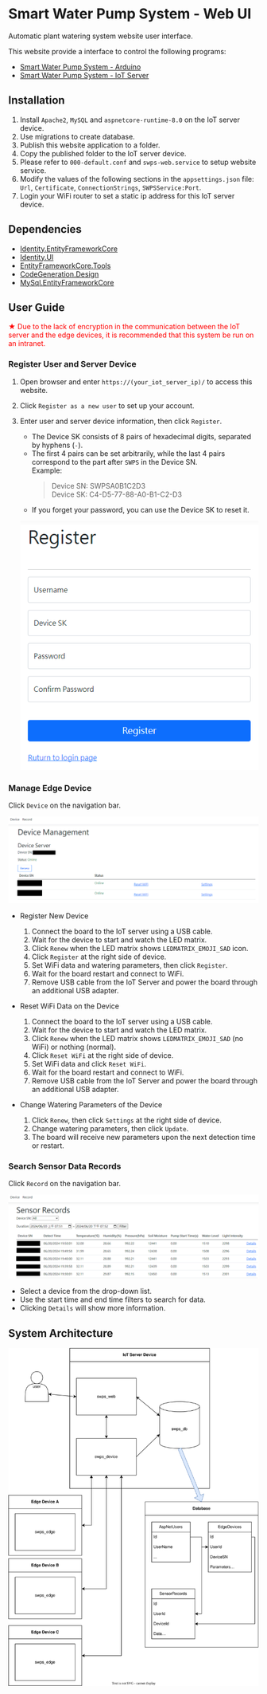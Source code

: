 # Smart Water Pump System - Web UI
Automatic plant watering system website user interface.

This website provide a interface to control the following programs:
* [Smart Water Pump System - Arduino](https://github.com/AlbertYHsC/swps_edge.git)
* [Smart Water Pump System - IoT Server](https://github.com/AlbertYHsC/swps_device.git)

## Installation
1. Install `Apache2`, `MySQL` and `aspnetcore-runtime-8.0` on the IoT server device.
2. Use migrations to create database.
3. Publish this website application to a folder.
4. Copy the published folder to the IoT server device.
5. Please refer to `000-default.conf` and `swps-web.service` to setup website service.
6. Modify the values of the following sections in the `appsettings.json` file: `Url`, `Certificate`, `ConnectionStrings`, `SWPSService:Port`.
7. Login your WiFi router to set a static ip address for this IoT server device.

## Dependencies
* [Identity.EntityFrameworkCore](https://www.nuget.org/packages/Microsoft.AspNetCore.Identity.EntityFrameworkCore/8.0.4)
* [Identity.UI](https://www.nuget.org/packages/Microsoft.AspNetCore.Identity.UI/8.0.4)
* [EntityFrameworkCore.Tools](https://www.nuget.org/packages/Microsoft.EntityFrameworkCore.Tools/8.0.4)
* [CodeGeneration.Design](https://www.nuget.org/packages/Microsoft.VisualStudio.Web.CodeGeneration.Design/8.0.2)
* [MySql.EntityFrameworkCore](https://www.nuget.org/packages/MySql.EntityFrameworkCore/8.0.0)

## User Guide
<font color="red">&#x2605; Due to the lack of encryption in the communication between the IoT server and the edge devices, 
it is recommended that this system be run on an intranet.</font>

### Register User and Server Device
1. Open browser and enter `https://(your_iot_server_ip)/` to access this website.
2. Click `Register as a new user` to set up your account.
3. Enter user and server device information, then click `Register`.
    * The Device SK consists of 8 pairs of hexadecimal digits, separated by hyphens (`-`).
    * The first 4 pairs can be set arbitrarily, while the last 4 pairs correspond to the part after `SWPS` in the Device SN.
    <br/>Example: 
      > Device SN: SWPSA0B1C2D3<br/>
      > Device SK: C4-D5-77-88-A0-B1-C2-D3
    * If you forget your password, you can use the Device SK to reset it.

    ![](./images/register_user.png)

### Manage Edge Device
Click `Device` on the navigation bar.

![](./images/device_management.png)

* Register New Device
  1. Connect the board to the IoT server using a USB cable.
  2. Wait for the device to start and watch the LED matrix.
  3. Click `Renew` when the LED matrix shows `LEDMATRIX_EMOJI_SAD` icon.
  4. Click `Register` at the right side of device.
  5. Set WiFi data and watering parameters, then click `Register`.
  6. Wait for the board restart and connect to WiFi.
  7. Remove USB cable from the IoT Server and power the board through an additional USB adapter.

* Reset WiFi Data on the Device
  1. Connect the board to the IoT server using a USB cable.
  2. Wait for the device to start and watch the LED matrix.
  3. Click `Renew` when the LED matrix shows `LEDMATRIX_EMOJI_SAD` (no WiFi) or nothing (normal).
  4. Click `Reset WiFi` at the right side of device.
  5. Set WiFi data and click `Reset WiFi`.
  6. Wait for the board restart and connect to WiFi.
  7. Remove USB cable from the IoT Server and power the board through an additional USB adapter.

* Change Watering Parameters of the Device
  1. Click `Renew`, then click `Settings` at the right side of device.
  2. Change watering parameters, then click `Update`.
  3. The board will receive new parameters upon the next detection time or restart.

### Search Sensor Data Records
Click `Record` on the navigation bar.

![](./images/sensor_records.png)

* Select a device from the drop-down list.
* Use the start time and end time filters to search for data.
* Clicking `Details` will show more information.

## System Architecture
![](./images/system_architecture.svg)
